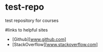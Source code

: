 # test-repo
test repository for courses

#links to helpful sites
* [Github][www.github.com]
* [StackOverflow][www.stackoverflow.com]


